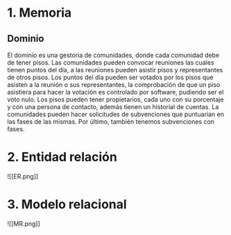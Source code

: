 # 1. Memoria
## Dominio
El dominio es una gestoría de comunidades, donde cada comunidad debe de tener pisos. Las comunidades pueden convocar reuniones las cuales tienen puntos del día, a las reuniones pueden asistir pisos y representantes de otros pisos. Los puntos del día pueden ser votados por los pisos que asisten a la reunión o sus representantes, la comprobación de que un piso asistiera para hacer la votación es controlado por software, pudiendo ser el voto nulo. Los pisos pueden tener propietarios, cada uno con su porcentaje y con una persona de contacto, además tienen un historial de cuentas.
La comunidades pueden hacer solicitudes de subvenciones que puntuarían en las fases de las mismas. Por último, también tenemos subvenciones con fases.
# 2. Entidad relación
![[ER.png]]
# 3. Modelo relacional
![[MR.png]]